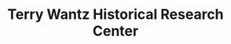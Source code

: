 ---
layout: repo
title: "Terry Wantz Historical Research Center"
id: 4061
permalink: repos/4061/
---